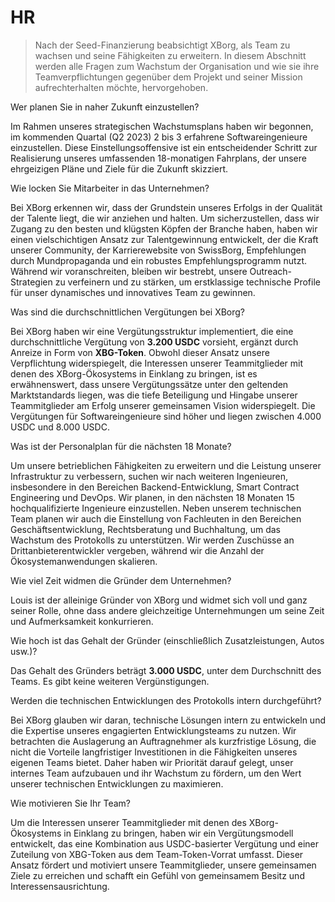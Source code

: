# HR

> Nach der Seed-Finanzierung beabsichtigt XBorg, als Team zu wachsen und seine Fähigkeiten zu erweitern. In diesem Abschnitt werden alle Fragen zum Wachstum der Organisation und wie sie ihre Teamverpflichtungen gegenüber dem Projekt und seiner Mission aufrechterhalten möchte, hervorgehoben.

Wer planen Sie in naher Zukunft einzustellen?

Im Rahmen unseres strategischen Wachstumsplans haben wir begonnen, im kommenden Quartal (Q2 2023) 2 bis 3 erfahrene Softwareingenieure einzustellen. Diese Einstellungsoffensive ist ein entscheidender Schritt zur Realisierung unseres umfassenden 18-monatigen Fahrplans, der unsere ehrgeizigen Pläne und Ziele für die Zukunft skizziert.

Wie locken Sie Mitarbeiter in das Unternehmen?

Bei XBorg erkennen wir, dass der Grundstein unseres Erfolgs in der Qualität der Talente liegt, die wir anziehen und halten. Um sicherzustellen, dass wir Zugang zu den besten und klügsten Köpfen der Branche haben, haben wir einen vielschichtigen Ansatz zur Talentgewinnung entwickelt, der die Kraft unserer Community, der Karrierewebsite von SwissBorg, Empfehlungen durch Mundpropaganda und ein robustes Empfehlungsprogramm nutzt. Während wir voranschreiten, bleiben wir bestrebt, unsere Outreach-Strategien zu verfeinern und zu stärken, um erstklassige technische Profile für unser dynamisches und innovatives Team zu gewinnen.

Was sind die durchschnittlichen Vergütungen bei XBorg?

Bei XBorg haben wir eine Vergütungsstruktur implementiert, die eine durchschnittliche Vergütung von **3.200 USDC** vorsieht, ergänzt durch Anreize in Form von **XBG-Token**. Obwohl dieser Ansatz unsere Verpflichtung widerspiegelt, die Interessen unserer Teammitglieder mit denen des XBorg-Ökosystems in Einklang zu bringen, ist es erwähnenswert, dass unsere Vergütungssätze unter den geltenden Marktstandards liegen, was die tiefe Beteiligung und Hingabe unserer Teammitglieder am Erfolg unserer gemeinsamen Vision widerspiegelt. Die Vergütungen für Softwareingenieure sind höher und liegen zwischen 4.000 USDC und 8.000 USDC.

Was ist der Personalplan für die nächsten 18 Monate?

Um unsere betrieblichen Fähigkeiten zu erweitern und die Leistung unserer Infrastruktur zu verbessern, suchen wir nach weiteren Ingenieuren, insbesondere in den Bereichen Backend-Entwicklung, Smart Contract Engineering und DevOps. Wir planen, in den nächsten 18 Monaten 15 hochqualifizierte Ingenieure einzustellen. Neben unserem technischen Team planen wir auch die Einstellung von Fachleuten in den Bereichen Geschäftsentwicklung, Rechtsberatung und Buchhaltung, um das Wachstum des Protokolls zu unterstützen. Wir werden Zuschüsse an Drittanbieterentwickler vergeben, während wir die Anzahl der Ökosystemanwendungen skalieren.

Wie viel Zeit widmen die Gründer dem Unternehmen?

Louis ist der alleinige Gründer von XBorg und widmet sich voll und ganz seiner Rolle, ohne dass andere gleichzeitige Unternehmungen um seine Zeit und Aufmerksamkeit konkurrieren.

Wie hoch ist das Gehalt der Gründer (einschließlich Zusatzleistungen, Autos usw.)?

Das Gehalt des Gründers beträgt **3.000 USDC**, unter dem Durchschnitt des Teams. Es gibt keine weiteren Vergünstigungen.

Werden die technischen Entwicklungen des Protokolls intern durchgeführt?

Bei XBorg glauben wir daran, technische Lösungen intern zu entwickeln und die Expertise unseres engagierten Entwicklungsteams zu nutzen. Wir betrachten die Auslagerung an Auftragnehmer als kurzfristige Lösung, die nicht die Vorteile langfristiger Investitionen in die Fähigkeiten unseres eigenen Teams bietet. Daher haben wir Priorität darauf gelegt, unser internes Team aufzubauen und ihr Wachstum zu fördern, um den Wert unserer technischen Entwicklungen zu maximieren.

Wie motivieren Sie Ihr Team?

Um die Interessen unserer Teammitglieder mit denen des XBorg-Ökosystems in Einklang zu bringen, haben wir ein Vergütungsmodell entwickelt, das eine Kombination aus USDC-basierter Vergütung und einer Zuteilung von XBG-Token aus dem Team-Token-Vorrat umfasst. Dieser Ansatz fördert und motiviert unsere Teammitglieder, unsere gemeinsamen Ziele zu erreichen und schafft ein Gefühl von gemeinsamem Besitz und Interessensausrichtung.